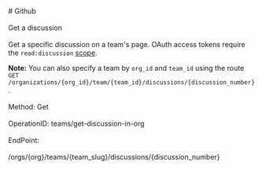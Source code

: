 <br>#     Github</br>
<br>Get a discussion</br>
<br>Get a specific discussion on a team's page. OAuth access tokens require the `read:discussion` [scope](https://developer.github.com/apps/building-oauth-apps/understanding-scopes-for-oauth-apps/).

**Note:** You can also specify a team by `org_id` and `team_id` using the route `GET /organizations/{org_id}/team/{team_id}/discussions/{discussion_number}`.</br>
<br>Method: Get</br>
<br>OperationID: teams/get-discussion-in-org</br>
<br>EndPoint:</br>
<br>/orgs/{org}/teams/{team_slug}/discussions/{discussion_number}</br>
